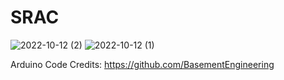 # SRAC
![2022-10-12 (2)](https://user-images.githubusercontent.com/67773707/195488925-b05728c2-c754-4ddb-97e4-5911d35ed322.png)
![2022-10-12 (1)](https://user-images.githubusercontent.com/67773707/195488699-f28cd6ab-c9b0-4539-bf45-4ce8efc8b42b.png)


Arduino Code Credits: https://github.com/BasementEngineering
